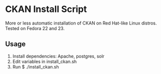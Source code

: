 # CKAN Install Script

More or less automatic installation of CKAN on Red Hat-like Linux
distros. Tested on Fedora 22 and 23.

## Usage

1. Install dependencies: Apache, postgres, solr
2. Edit variables in install_ckan.sh
3. Run $ ./install_ckan.sh